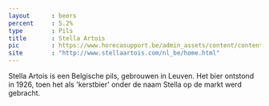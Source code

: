 ```yaml
---
layout      : beers
percent     : 5.2%
type        : Pils
title       : Stella Artois
pic         : https://www.horecasupport.be/admin_assets/content/content_files/public/downloads/sa_downloads/packshots/stella-artois_met_fles.jpg
site        : "http://www.stellaartois.com/nl_be/home.html"
---
```



Stella Artois is een Belgische pils, gebrouwen in Leuven. Het bier ontstond in 1926, toen het als 'kerstbier' onder de naam Stella op de markt werd gebracht.
